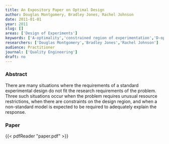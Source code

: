 ```yaml
---
title: An Expository Paper on Optimal Design
author: Douglas Montgomery, Bradley Jones, Rachel Johnson
date: 2011-01-01
year: 2011
slug: []
areas: ['Design of Experiments']
keywords: ['A-optimality','constrained region of experimentation','D-optimality','design of experiments','factorial experiments','G-optimality','I-optimality','response surfaces']
researchers: ['Douglas Montgomery','Bradley Jones','Rachel Johnson']
audience: Practitioner
journal: ['Quality Engineering']
draft: no
---
```




### Abstract

There are many situations where the requirements of a standard experimental design do not fit the research requirements of the problem. Three such situations occur when the problem requires unusual resource restrictions, when there are constraints on the design region, and when a non-standard model is expected to be required to adequately explain the response.



### Paper 
 {{< pdfReader "paper.pdf" >}}



